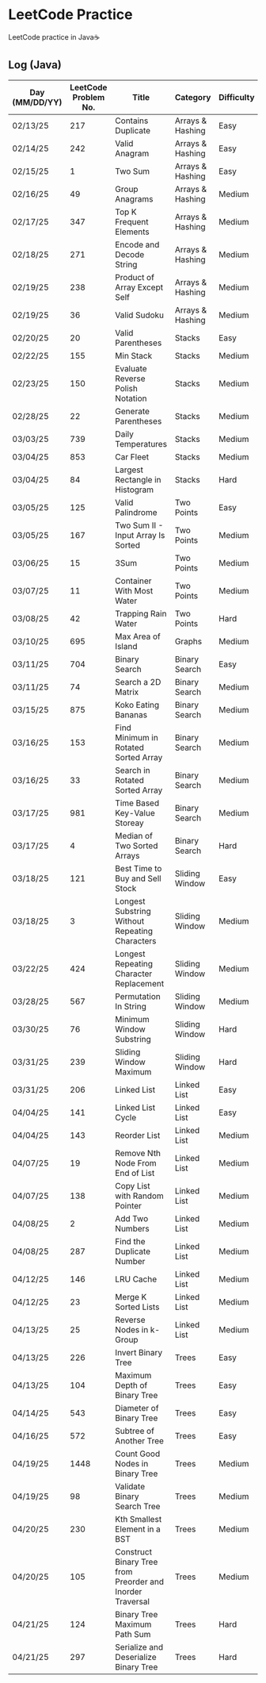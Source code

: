 # LeetCode Practice

LeetCode practice in Java☕

## Log (Java)
| Day (MM/DD/YY) | LeetCode Problem No. | Title                                                     | Category         | Difficulty | Language | Time complexity | Space complexity | Notes | Time spent (min) | My solution result  | File                        |
|----------------|----------------------|-----------------------------------------------------------|------------------|------------|----------|-----------------|------------------|-------|------------------|---------------------|-----------------------------|
| 02/13/25       | 217                  | Contains Duplicate                                        | Arrays & Hashing | Easy       | Java     | O(n)            | O(n)             |       | 10               | Accepted            | [q217.cpp](src/q217.java)   |
| 02/14/25       | 242                  | Valid Anagram                                             | Arrays & Hashing | Easy       | Java     | O(n)            | O(n)             |       | 20               | Accepted            | [q242.cpp](src/q242.java)   |
| 02/15/25       | 1                    | Two Sum                                                   | Arrays & Hashing | Easy       | Java     | O(n)            | O(n)             |       | 30               | Accepted            | [q1.cpp](src/q1.java)       |
| 02/16/25       | 49                   | Group Anagrams                                            | Arrays & Hashing | Medium     | Java     | O(n^2)          | O(n)             |       | 40               | Accepted            | [q49.cpp](src/q49.java)     |
| 02/17/25       | 347                  | Top K Frequent Elements                                   | Arrays & Hashing | Medium     | Java     | O(n)            | O(n)             |       | 60               | Accepted with hints | [q347.cpp](src/q347.java)   |
| 02/18/25       | 271                  | Encode and Decode String                                  | Arrays & Hashing | Medium     | Java     | O(n)            | O(1)             |       | 60               | Wrong Answer        | [q271.cpp](src/q271.java)   |
| 02/19/25       | 238                  | Product of Array Except Self                              | Arrays & Hashing | Medium     | Java     | O(n)            | O(n)             |       |                  | Time Limit Exceeded | [q238.cpp](src/q238.java)   |
| 02/19/25       | 36                   | Valid Sudoku                                              | Arrays & Hashing | Medium     | Java     | O(n^2)          | O(n^2)           |       |                  |                     | [q36.cpp](src/q36.java)     |
| 02/20/25       | 20                   | Valid Parentheses                                         | Stacks           | Easy       | Java     | O(n)            | O(n)             |       |                  |                     | [q36.cpp](src/q20.java)     |
| 02/22/25       | 155                  | Min Stack                                                 | Stacks           | Medium     | Java     | O(1)            | O(n)             |       | 30               | Accepted            | [q155.cpp](src/q155.java)   |
| 02/23/25       | 150                  | Evaluate Reverse Polish Notation                          | Stacks           | Medium     | Java     | O(n)            | O(n)             |       | 25               | Accepted            | [q150.cpp](src/q150.java)   |
| 02/28/25       | 22                   | Generate Parentheses                                      | Stacks           | Medium     | Java     | O(4^n)          | O(n)             |       |                  |                     | [q22.cpp](src/q22.java)     |
| 03/03/25       | 739                  | Daily Temperatures                                        | Stacks           | Medium     | Java     | O(n)            | O(n)             |       |                  |                     | [q739.cpp](src/q739.java)   |
| 03/04/25       | 853                  | Car Fleet                                                 | Stacks           | Medium     | Java     | O(n*logn)       | O(n)             |       |                  |                     | [q853.cpp](src/q853.java)   |
| 03/04/25       | 84                   | Largest Rectangle in Histogram                            | Stacks           | Hard       | Java     | O(n^2)          | O(n)             |       |                  |                     | [q84.cpp](src/q84.java)     |
| 03/05/25       | 125                  | Valid Palindrome                                          | Two Points       | Easy       | Java     | O(n)            | O(1)             |       |                  |                     | [q125.cpp](src/q125.java)   |
| 03/05/25       | 167                  | Two Sum II - Input Array Is Sorted                        | Two Points       | Medium     | Java     | O(n)            | O(1)             |       |                  |                     | [q167.cpp](src/q167.java)   |
| 03/06/25       | 15                   | 3Sum                                                      | Two Points       | Medium     | Java     | O(n^2)          | O(n)             |       |                  |                     | [q15.cpp](src/q15.java)     |
| 03/07/25       | 11                   | Container With Most Water                                 | Two Points       | Medium     | Java     | O(n)            | O(1)             |       | 15               | Accepted            | [q11.cpp](src/q11.java)     |
| 03/08/25       | 42                   | Trapping Rain Water                                       | Two Points       | Hard       | Java     | O(n)            | O(1)             |       |                  |                     | [q42.cpp](src/q42.java)     |
| 03/10/25       | 695                  | Max Area of Island                                        | Graphs           | Medium     | Java     | O(n)            | O(n)             |       |                  |                     | [q695.cpp](src/q695.java)   |
| 03/11/25       | 704                  | Binary Search                                             | Binary Search    | Easy       | Java     | O(logn)         | O(1)             |       | 15               | Accepted            | [q704.cpp](src/q704.java)   |
| 03/11/25       | 74                   | Search a 2D Matrix                                        | Binary Search    | Medium     | Java     | O(logn)         | O(1)             |       |                  |                     | [q74.cpp](src/q74.java)     |
| 03/15/25       | 875                  | Koko Eating Bananas                                       | Binary Search    | Medium     | Java     | O(nlogn)        | O(1)             |       |                  |                     | [q875.cpp](src/q875.java)   |
| 03/16/25       | 153                  | Find Minimum in Rotated Sorted Array                      | Binary Search    | Medium     | Java     | O(logn)         | O(1)             |       |                  |                     | [q153.cpp](src/q153.java)   |
| 03/16/25       | 33                   | Search in Rotated Sorted Array                            | Binary Search    | Medium     | Java     | O(logn)         | O(1)             |       |                  |                     | [q33.cpp](src/q33.java)     |
| 03/17/25       | 981                  | Time Based Key-Value Storeay                              | Binary Search    | Medium     | Java     | O(log(m+n))     | O(log(m+n))      |       |                  |                     | [q981.cpp](src/q981.java)   |
| 03/17/25       | 4                    | Median of Two Sorted Arrays                               | Binary Search    | Hard       | Java     | O(m+n)          | O(1)             |       |                  |                     | [q4.cpp](src/q4.java)       |
| 03/18/25       | 121                  | Best Time to Buy and Sell Stock                           | Sliding Window   | Easy       | Java     | O(n)            | O(1)             |       |                  |                     | [q121.cpp](src/q121.java)   |
| 03/18/25       | 3                    | Longest Substring Without Repeating Characters            | Sliding Window   | Medium     | Java     | O(n)            | O(m)             |       |                  |                     | [q3.cpp](src/q3.java)       |
| 03/22/25       | 424                  | Longest Repeating Character Replacement                   | Sliding Window   | Medium     | Java     | O(m*n)          | O(m)             |       |                  |                     | [q424.cpp](src/q424.java)   |
| 03/28/25       | 567                  | Permutation In String                                     | Sliding Window   | Medium     | Java     | O(n)            | O(1)             |       |                  |                     | [q567.cpp](src/q567.java)   |
| 03/30/25       | 76                   | Minimum Window Substring                                  | Sliding Window   | Hard       | Java     | O(n)            | O(n)             |       |                  |                     | [q76.cpp](src/q76.java)     |
| 03/31/25       | 239                  | Sliding Window Maximum                                    | Sliding Window   | Hard       | Java     | O(n)            | O(n)             |       |                  |                     | [q239.cpp](src/q239.java)   |
| 03/31/25       | 206                  | Linked List                                               | Linked List      | Easy       | Java     | O(n)            | O(n)             |       |                  |                     | [q206.cpp](src/q206.java)   |
| 04/04/25       | 141                  | Linked List Cycle                                         | Linked List      | Easy       | Java     | O(1)            | O(1)             |       |                  |                     | [q141.cpp](src/q141.java)   |
| 04/04/25       | 143                  | Reorder List                                              | Linked List      | Medium     | Java     | O(n)            | O(1)             |       |                  |                     | [q143.cpp](src/q143.java)   |
| 04/07/25       | 19                   | Remove Nth Node From End of List                          | Linked List      | Medium     | Java     | O(n)            | O(1)             |       |                  |                     | [q19.cpp](src/q19.java)     |
| 04/07/25       | 138                  | Copy List with Random Pointer                             | Linked List      | Medium     | Java     | O(n)            | O(n)             |       |                  |                     | [q138.cpp](src/q138.java)   |
| 04/08/25       | 2                    | Add Two Numbers                                           | Linked List      | Medium     | Java     | O(1)            | O(n)             |       |                  |                     | [q2.cpp](src/q2.java)       |
| 04/08/25       | 287                  | Find the Duplicate Number                                 | Linked List      | Medium     | Java     | O(n)            | O(n)             |       |                  |                     | [q287.cpp](src/q287.java)   |
| 04/12/25       | 146                  | LRU Cache                                                 | Linked List      | Medium     | Java     | O(1)            | O(n)             |       |                  |                     | [q146.cpp](src/q146.java)   |
| 04/12/25       | 23                   | Merge K Sorted Lists                                      | Linked List      | Medium     | Java     | O(nlogn)        | O(n)             |       |                  |                     | [q23.cpp](src/q23.java)     |
| 04/13/25       | 25                   | Reverse Nodes in k-Group                                  | Linked List      | Medium     | Java     | O(n)            | O(1)             |       |                  |                     | [q25.cpp](src/q25.java)     |
| 04/13/25       | 226                  | Invert Binary Tree                                        | Trees            | Easy       | Java     | O(n)            | O(n)             |       |                  |                     | [q226.cpp](src/q226.java)   |
| 04/13/25       | 104                  | Maximum Depth of Binary Tree                              | Trees            | Easy       | Java     | O(n)            | O(n)             |       | 5                | Accepted            | [q104.cpp](src/q104.java)   |
| 04/14/25       | 543                  | Diameter of Binary Tree                                   | Trees            | Easy       | Java     | O(n)            | O(n)             |       |                  |                     | [q543.cpp](src/q543.java)   |
| 04/16/25       | 572                  | Subtree of Another Tree                                   | Trees            | Easy       | Java     | O(n)            | O(n)             |       |                  |                     | [q572.cpp](src/q572.java)   |
| 04/19/25       | 1448                 | Count Good Nodes in Binary Tree                           | Trees            | Medium     | Java     | O(n)            | O(n)             |       | 5                | Accepted            | [q1448.cpp](src/q1448.java) |
| 04/19/25       | 98                   | Validate Binary Search Tree                               | Trees            | Medium     | Java     | O(n)            | O(n)             |       | 10               | Accepted            | [q98.cpp](src/q98.java)     |
| 04/20/25       | 230                  | Kth Smallest Element in a BST                             | Trees            | Medium     | Java     | O(n)            | O(n)             |       |                  |                     | [q230.cpp](src/q230.java)   |
| 04/20/25       | 105                  | Construct Binary Tree from Preorder and Inorder Traversal | Trees            | Medium     | Java     | O(n^2)          | O(n)             |       |                  |                     | [q105.cpp](src/q105.java)   |
| 04/21/25       | 124                  | Binary Tree Maximum Path Sum                              | Trees            | Hard       | Java     | O(n)            | O(n)             |       |                  |                     | [q124.cpp](src/q124.java)   |
| 04/21/25       | 297                  | Serialize and Deserialize Binary Tree                     | Trees            | Hard       | Java     | O(n)            | O(n)             |       |                  |                     | [q297.cpp](src/q297.java)   |
